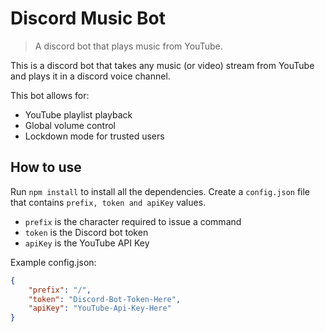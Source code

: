 # Discord Music Bot
> A discord bot that plays music from YouTube.

This is a discord bot that takes any music (or video) stream from YouTube and plays it in a discord voice channel.

This bot allows for:
* YouTube playlist playback
* Global volume control
* Lockdown mode for trusted users

## How to use
Run `npm install` to install all the dependencies.
Create a `config.json` file that contains `prefix, token and apiKey` values.
* `prefix` is the character required to issue a command
* `token` is the Discord bot token
* `apiKey` is the YouTube API Key

Example config.json:
```json
{
    "prefix": "/",
    "token": "Discord-Bot-Token-Here",
    "apiKey": "YouTube-Api-Key-Here"
}
```
